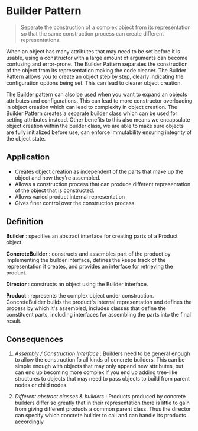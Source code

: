 # Builder Pattern

> Separate the construction of a complex object from its representation so that the same construction process can create different representations.

When an object has many attributes that may need to be set before it is usable, using a constructor with a large amount of arguments can become confusing and error-prone. The Builder Pattern separates the construction of the object from its representation making the code cleaner. The Builder Pattern allows you to create an object step by step, clearly indicating the configuration options being set. This can lead to clearer object creation.

The Builder pattern can also be used when you want to expand an objects attributes and configurations. This can lead to more constructor overloading in object creation which can lead to complexity in object creation. The Builder Pattern creates a separate builder class which can be used for setting attributes instead. Other benefits to this also means we encapsulate object creation within the builder class, we are able to make sure objects are fully initialized before use, can enforce immutability ensuring integrity of the object state.

## Application

- Creates object creation as independent of the parts that make up the object and how they're assembled.
- Allows a construction process that can produce different representation of the object that is constructed.
- Allows varied product internal representation
- Gives finer control over the construction process.

## Definition

**Builder**
: specifies an abstract interface for creating parts of a Product object.

**ConcreteBuilder**
: constructs and assembles part of the product by implementing the builder interface, defines the keeps track of the representation it creates, and provides an interface for retrieving the product.

**Director**
: constructs an object using the Builder interface.

**Product**
: represents the complex object under construction. ConcreteBuilder builds the product's internal representation and defines the process by which it's assembled, includes classes that define the constituent parts, including interfaces for assembling the parts into the final result.

## Consequences

1. _Assembly / Construction Interface_
    : Builders need to be general enough to allow the construction fo all kinds of concrete builders. This can be simple enough with objects that may only append new attributes, but can end up becoming more complex if you end up adding tree-like structures to objects that may need to pass objects to build from parent nodes or child nodes.

2. _Different abstract classes & builders_
    : Products produced by concrete builders differ so greatly that in their representation there is little to gain from giving different products a common parent class. Thus the director can specify which concrete builder to call and can handle its products accordingly

